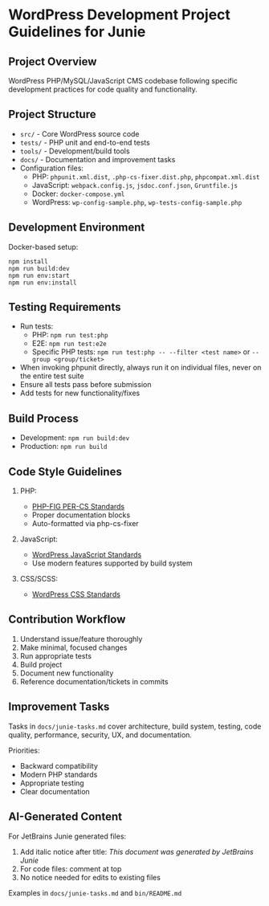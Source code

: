 # WordPress Development Project Guidelines for Junie

## Project Overview
WordPress PHP/MySQL/JavaScript CMS codebase following specific development practices for code quality and functionality.

## Project Structure
- `src/` - Core WordPress source code
- `tests/` - PHP unit and end-to-end tests
- `tools/` - Development/build tools
- `docs/` - Documentation and improvement tasks
- Configuration files:
  - PHP: `phpunit.xml.dist`, `.php-cs-fixer.dist.php`, `phpcompat.xml.dist`
  - JavaScript: `webpack.config.js`, `jsdoc.conf.json`, `Gruntfile.js`
  - Docker: `docker-compose.yml`
  - WordPress: `wp-config-sample.php`, `wp-tests-config-sample.php`

## Development Environment
Docker-based setup:
```
npm install
npm run build:dev
npm run env:start
npm run env:install
```

## Testing Requirements
- Run tests:
  - PHP: `npm run test:php`
  - E2E: `npm run test:e2e`
  - Specific PHP tests: `npm run test:php -- --filter <test name>` or `--group <group/ticket>`
- When invoking phpunit directly, always run it on individual files, never on the entire test suite
- Ensure all tests pass before submission
- Add tests for new functionality/fixes

## Build Process
- Development: `npm run build:dev`
- Production: `npm run build`

## Code Style Guidelines
1. PHP:
   - [PHP-FIG PER-CS Standards](https://www.php-fig.org/per-cs/)
   - Proper documentation blocks
   - Auto-formatted via php-cs-fixer

2. JavaScript:
   - [WordPress JavaScript Standards](https://make.wordpress.org/core/handbook/best-practices/coding-standards/javascript/)
   - Use modern features supported by build system

3. CSS/SCSS:
   - [WordPress CSS Standards](https://make.wordpress.org/core/handbook/best-practices/coding-standards/css/)

## Contribution Workflow
1. Understand issue/feature thoroughly
2. Make minimal, focused changes
3. Run appropriate tests
4. Build project
5. Document new functionality
6. Reference documentation/tickets in commits

## Improvement Tasks
Tasks in `docs/junie-tasks.md` cover architecture, build system, testing, code quality, performance, security, UX, and documentation.

Priorities:
- Backward compatibility
- Modern PHP standards
- Appropriate testing
- Clear documentation

## AI-Generated Content
For JetBrains Junie generated files:
1. Add italic notice after title: _This document was generated by JetBrains Junie_
2. For code files: comment at top
3. No notice needed for edits to existing files

Examples in `docs/junie-tasks.md` and `bin/README.md`
